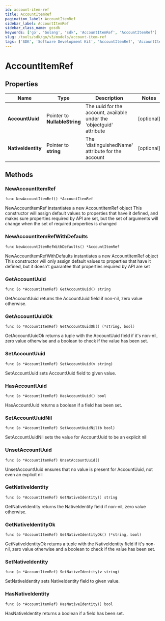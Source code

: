 ```yaml
---
id: account-item-ref
title: AccountItemRef
pagination_label: AccountItemRef
sidebar_label: AccountItemRef
sidebar_class_name: gosdk
keywords: ['go', 'Golang', 'sdk', 'AccountItemRef', 'AccountItemRef'] 
slug: /tools/sdk/go/v3/models/account-item-ref
tags: ['SDK', 'Software Development Kit', 'AccountItemRef', 'AccountItemRef']
---
```


# AccountItemRef

## Properties

Name | Type | Description | Notes
------------ | ------------- | ------------- | -------------
**AccountUuid** | Pointer to **NullableString** | The uuid for the account, available under the 'objectguid' attribute | [optional] 
**NativeIdentity** | Pointer to **string** | The 'distinguishedName' attribute for the account | [optional] 

## Methods

### NewAccountItemRef

`func NewAccountItemRef() *AccountItemRef`

NewAccountItemRef instantiates a new AccountItemRef object
This constructor will assign default values to properties that have it defined,
and makes sure properties required by API are set, but the set of arguments
will change when the set of required properties is changed

### NewAccountItemRefWithDefaults

`func NewAccountItemRefWithDefaults() *AccountItemRef`

NewAccountItemRefWithDefaults instantiates a new AccountItemRef object
This constructor will only assign default values to properties that have it defined,
but it doesn't guarantee that properties required by API are set

### GetAccountUuid

`func (o *AccountItemRef) GetAccountUuid() string`

GetAccountUuid returns the AccountUuid field if non-nil, zero value otherwise.

### GetAccountUuidOk

`func (o *AccountItemRef) GetAccountUuidOk() (*string, bool)`

GetAccountUuidOk returns a tuple with the AccountUuid field if it's non-nil, zero value otherwise
and a boolean to check if the value has been set.

### SetAccountUuid

`func (o *AccountItemRef) SetAccountUuid(v string)`

SetAccountUuid sets AccountUuid field to given value.

### HasAccountUuid

`func (o *AccountItemRef) HasAccountUuid() bool`

HasAccountUuid returns a boolean if a field has been set.

### SetAccountUuidNil

`func (o *AccountItemRef) SetAccountUuidNil(b bool)`

 SetAccountUuidNil sets the value for AccountUuid to be an explicit nil

### UnsetAccountUuid
`func (o *AccountItemRef) UnsetAccountUuid()`

UnsetAccountUuid ensures that no value is present for AccountUuid, not even an explicit nil
### GetNativeIdentity

`func (o *AccountItemRef) GetNativeIdentity() string`

GetNativeIdentity returns the NativeIdentity field if non-nil, zero value otherwise.

### GetNativeIdentityOk

`func (o *AccountItemRef) GetNativeIdentityOk() (*string, bool)`

GetNativeIdentityOk returns a tuple with the NativeIdentity field if it's non-nil, zero value otherwise
and a boolean to check if the value has been set.

### SetNativeIdentity

`func (o *AccountItemRef) SetNativeIdentity(v string)`

SetNativeIdentity sets NativeIdentity field to given value.

### HasNativeIdentity

`func (o *AccountItemRef) HasNativeIdentity() bool`

HasNativeIdentity returns a boolean if a field has been set.


